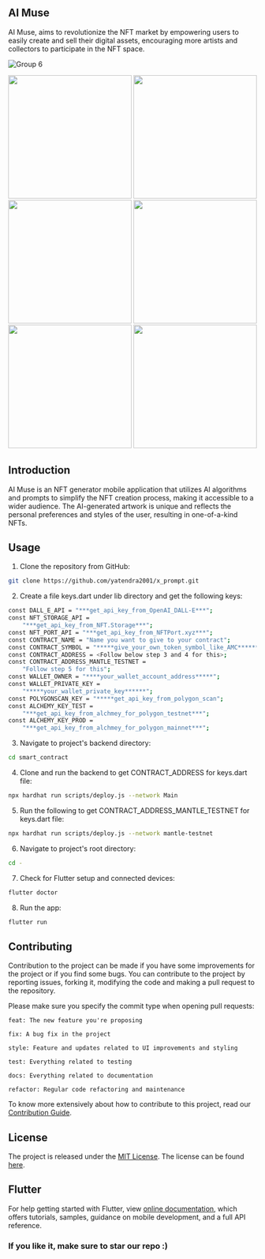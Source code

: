 ## AI Muse 


AI Muse, aims to revolutionize the NFT market by empowering users to easily create and sell their digital assets, encouraging more artists and collectors to participate in the NFT space.

![Group 6](https://firebasestorage.googleapis.com/v0/b/pikc-scanner.appspot.com/o/aimuse%2Fcover_pic.png?alt=media&token=09b04d90-0969-413e-87dc-9dbe1fdf81ec)

<img src="https://firebasestorage.googleapis.com/v0/b/pikc-scanner.appspot.com/o/aimuse%2F1.jpg?alt=media&token=dfc84456-4e15-49d4-bd9f-9baffb10da3a" width=250> <img src="https://firebasestorage.googleapis.com/v0/b/pikc-scanner.appspot.com/o/aimuse%2F2.jpg?alt=media&token=0563bea0-5c67-4c82-aa67-481a8260e2cf" width=250> <img src="https://firebasestorage.googleapis.com/v0/b/pikc-scanner.appspot.com/o/aimuse%2F3.jpg?alt=media&token=06b2162a-a579-433d-bad7-62309b858810" width=250> <img src="https://firebasestorage.googleapis.com/v0/b/pikc-scanner.appspot.com/o/aimuse%2F4.jpg?alt=media&token=c84767da-be92-4ffd-b7c4-ad104e08ebaf" width=250> <img src="https://firebasestorage.googleapis.com/v0/b/pikc-scanner.appspot.com/o/aimuse%2F5.jpg?alt=media&token=ddcc773e-4527-4693-a2bc-ef4e01d4b2ff" width=250> <img src="https://firebasestorage.googleapis.com/v0/b/pikc-scanner.appspot.com/o/aimuse%2F6.jpg?alt=media&token=6ac4d38a-ed9a-4049-b0ab-a14c205195f8" width=250>

## Introduction

AI Muse is an NFT generator mobile application that utilizes AI algorithms and prompts to simplify the NFT creation process, making it accessible to a wider audience. The AI-generated artwork is unique and reflects the personal preferences and styles of the user, resulting in one-of-a-kind NFTs.

## Usage

1. Clone the repository from GitHub:

```bash
git clone https://github.com/yatendra2001/x_prompt.git
```

2. Create a file keys.dart under lib directory and get the following keys:

```bash
const DALL_E_API = "***get_api_key_from_OpenAI_DALL-E***";
const NFT_STORAGE_API =
    "***get_api_key_from_NFT.Storage***";
const NFT_PORT_API = "***get_api_key_from_NFTPort.xyz***";
const CONTRACT_NAME = "Name you want to give to your contract";
const CONTRACT_SYMBOL = "*****give_your_own_token_symbol_like_AMC******";
const CONTRACT_ADDRESS = <Follow below step 3 and 4 for this>;
const CONTRACT_ADDRESS_MANTLE_TESTNET =
    "Follow step 5 for this";
const WALLET_OWNER = "****your_wallet_account_address*****";
const WALLET_PRIVATE_KEY =
    "*****your_wallet_private_key******";
const POLYGONSCAN_KEY = "*****get_api_key_from_polygon_scan";
const ALCHEMY_KEY_TEST =
    "***get_api_key_from_alchmey_for_polygon_testnet***";
const ALCHEMY_KEY_PROD =
    "***get_api_key_from_alchmey_for_polygon_mainnet***";
```

3. Navigate to project's backend directory:

```bash
cd smart_contract
```

4. Clone and run the backend to get CONTRACT_ADDRESS for keys.dart file:
```bash
npx hardhat run scripts/deploy.js --network Main
```

5. Run the following to get CONTRACT_ADDRESS_MANTLE_TESTNET for keys.dart file:

```bash
npx hardhat run scripts/deploy.js --network mantle-testnet
```

6. Navigate to project's root directory:

```bash
cd -
```

7. Check for Flutter setup and connected devices:

```bash
flutter doctor
```

8. Run the app:

```bash
flutter run
```

## Contributing

Contribution to the project can be made if you have some improvements for the project or if you find some bugs.
You can contribute to the project by reporting issues, forking it, modifying the code and making a pull request to the repository.

Please make sure you specify the commit type when opening pull requests:

```
feat: The new feature you're proposing

fix: A bug fix in the project

style: Feature and updates related to UI improvements and styling

test: Everything related to testing

docs: Everything related to documentation

refactor: Regular code refactoring and maintenance
```

To know more extensively about how to contribute to this project, read our [Contribution Guide](https://github.com/yatendra2001/AI-Muse/blob/develop_sol/CONTRIBUTING.md).


## License

The project is released under the [MIT License](http://www.opensource.org/licenses/mit-license.php). The license can be found [here](LICENSE).

## Flutter

For help getting started with Flutter, view
[online documentation](https://flutter.dev/docs), which offers tutorials,
samples, guidance on mobile development, and a full API reference.


### If you like it, make sure to star our repo :)
